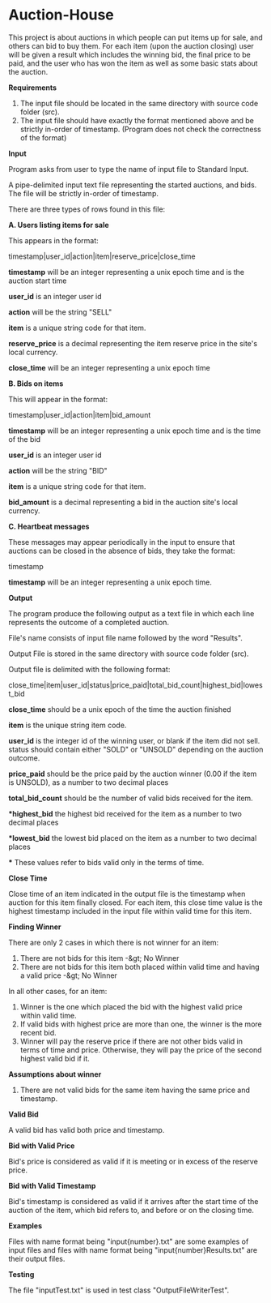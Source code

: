 # Auction-House

This project is about auctions in which people can put items up for sale, and others can bid to buy them. For each item (upon the auction closing) user will be given a result which includes the winning bid, the final price to be paid, and the user who has won the item as well as some basic stats about the auction.


**Requirements**

1. The input file should be located in the same directory with source code folder (src).
2. The input file should have exactly the format mentioned above and be strictly in-order of timestamp. (Program does not check the correctness of the format)


**Input**

Program asks from user to type the name of input file to Standard Input.

A pipe-delimited input text file representing the started auctions, and bids. The file will be strictly in-order of timestamp.


There are three types of rows found in this file:


**A. Users listing items for sale**

This appears in the format:

 timestamp|user\_id|action|item|reserve\_price|close\_time


**timestamp** will be an integer representing a unix epoch time and is the auction start time

**user\_id** is an integer user id

**action** will be the string &quot;SELL&quot;

**item** is a unique string code for that item.

**reserve\_price** is a decimal representing the item reserve price in the site&#39;s local currency.

**close\_time** will be an integer representing a unix epoch time



**B. Bids on items**

This will appear in the format:

 timestamp|user\_id|action|item|bid\_amount


**timestamp** will be an integer representing a unix epoch time and is the time of the bid

**user\_id** is an integer user id

**action** will be the string &quot;BID&quot;

**item** is a unique string code for that item.

**bid\_amount** is a decimal representing a bid in the auction site&#39;s local currency.



**C. Heartbeat messages**

These messages may appear periodically in the input to ensure that auctions can be closed in the absence of bids, they take the format:

 timestamp


**timestamp** will be an integer representing a unix epoch time.



**Output**

The program produce the following output as a text file in which each line represents the outcome of a completed auction.

File&#39;s name consists of input file name followed by the word &quot;Results&quot;.

Output File is stored in the same directory with source code folder (src).


Output file is delimited with the following format:

close\_time|item|user\_id|status|price\_paid|total\_bid\_count|highest\_bid|lowest\_bid


**close\_time** should be a unix epoch of the time the auction finished

**item** is the unique string item code.

**user\_id** is the integer id of the winning user, or blank if the item did not sell.
 status should contain either &quot;SOLD&quot; or &quot;UNSOLD&quot; depending on the auction outcome.

**price\_paid** should be the price paid by the auction winner (0.00 if the item is UNSOLD), as a
 number to two decimal places

**total\_bid\_count** should be the number of valid bids received for the item.

**\*highest\_bid** the highest bid received for the item as a number to two decimal places

**\*lowest\_bid** the lowest bid placed on the item as a number to two decimal places

**\*** These values refer to bids valid only in the terms of time.



**Close Time**

Close time of an item indicated in the output file is the timestamp when auction for this item finally closed.
For each item, this close time value is the highest timestamp included in the input file within valid time for this item.



**Finding Winner**

There are only 2 cases in which there is not winner for an item:

 1. There are not bids for this item -\&gt; No Winner
 2. There are not bids for this item both placed within valid time and having a valid price -\&gt; No Winner

 In all other cases, for an item:

 1. Winner is the one which placed the bid with the highest valid price within valid time.
 2. If valid bids with highest price are more than one, the winner is the more recent bid.
 3. Winner will pay the reserve price if there are not other bids valid in terms of time and price. Otherwise, they will pay the price of the second highest valid bid if it.



**Assumptions about winner**
 1. There are not valid bids for the same item having the same price and timestamp.



**Valid Bid**

A valid bid has valid both price and timestamp.



**Bid with Valid Price**

Bid&#39;s price is considered as valid if it is meeting or in excess of the reserve price.



**Bid with Valid Timestamp**

Bid&#39;s timestamp is considered as valid if it arrives after the start time of the auction of the item, which bid refers to, and before or on the closing time.




**Examples**

Files with name format being &quot;input{number}.txt&quot; are some examples of input files and files with name format being &quot;input{number}Results.txt&quot; are their output files.


**Testing**

The file "inputTest.txt" is used in test class "OutputFileWriterTest".
